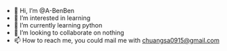 - 👋 Hi, I’m @A-BenBen
- 👀 I’m interested in learning
- 🌱 I’m currently learning python
- 💞️ I’m looking to collaborate on nothing
- 📫 How to reach me, you could mail me with chuangsa0915@gmail.com

<!---
A-BenBen/A-BenBen is a ✨ special ✨ repository because its `README.md` (this file) appears on your GitHub profile.
You can click the Preview link to take a look at your changes.
--->
